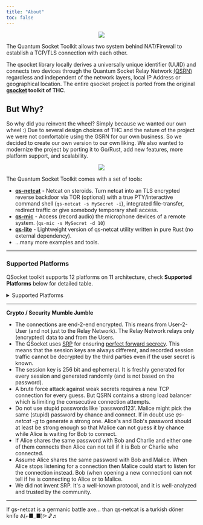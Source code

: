 ```yaml
---
title: "About"
toc: false
---
```


[release]: https://github.com/qsocket/qsocket/releases
[release-img]: https://img.shields.io/github/v/release/qsocket/qsocket
[downloads]: https://github.com/qsocket/qsocket/releases
[downloads-img]: https://img.shields.io/github/downloads/qsocket/qsocket/total?logo=github
[issues]: https://github.com/qsocket/qsocket/issues
[issues-img]: https://img.shields.io/github/issues/qsocket/qsocket?color=red
[docker-pulls]: https://img.shields.io/docker/pulls/qsocket/qsocket?logo=docker&label=docker%20pulls
[license]: https://raw.githubusercontent.com/qsocket/qsocket/master/LICENSE
[license-img]: https://img.shields.io/github/license/qsocket/qsocket.svg
[workflow-img]: https://github.com/qsocket/qsocket/actions/workflows/main.yml/badge.svg
[workflow]: https://github.com/qsocket/qsocket/actions/workflows/main.yml
[qsrn]: https://github.com/qsocket/qsrn

<div align="center">
  <img src="../banner.png">
</div>

The Quantum Socket Toolkit allows two system behind NAT/Firewall to establish a TCP/TLS connection with each other. 

The qsocket library locally derives a universally unique identifier (UUID) and connects two devices through the Quantum Socket Relay Network [(QSRN)][qsrn] regardless and independent of the network layers, local IP Address or geographical location. The entire qsocket project is ported from the original **[gsocket](https://github.com/hackerschoice/gsocket) toolkit of THC**. 

## But Why?
So why did you reinvent the wheel? Simply because we wanted our own wheel :) Due to several design choices of THC and the nature of the project we were not comfortable using the GSRN for our own business. So we decided to create our own version to our own liking. We also wanted to modernize the project by porting it to Go/Rust, add new features, more platform support, and scalability.

<div align="center">
  <img src="../gorust.jpg">
</div>


The Quantum Socket Toolkit comes with a set of tools:
* [**qs-netcat**](https://github.com/qsocket/qs-netcat) - Netcat on steroids. Turn netcat into an TLS encrypted reverse backdoor via TOR (optional) with a true PTY/interactive command shell (```qs-netcat -s MySecret -i```), integrated file-transfer, redirect traffic or give somebody temporary shell access.
* [**qs-mic**](https://github.com/qsocket/qs-mic) - Access (record audio) the microphone devices of a remote system. (```qs-mic -s MySecret -d 10```)
* [**qs-lite**](https://github.com/qsocket/qs-netcat) - Lightweight version of qs-netcat utility written in pure Rust (no external dependency).
* ...many more examples and tools.

---

### Supported Platforms
QSocket toolkit supports 12 platforms on 11 architecture, check **Supported Platforms** below for detailed table.

<details>
<summary>Supported Platforms</summary>

|     Tool      | **Linux** | **Windows** | **Darwin** | **FreeBSD** | **OpenBSD** | **NetBSD** | **Android** | **IOS** | **Solaris** | **Illumos** | **Dragonfly** | **AIX** |
| :-----------: | :-------: | :---------: | ---------- | ----------- | ----------- | ---------- | ----------- | ------- | ----------- | ----------- | ------------- | ------- |
|  **qsocket**  |     ✅     |      ❌      | ✅          | ✅           | ✅           | ✅          | ❌           | ❌       | ❌           | ❌           | ❌             | ❌       |
| **qs-netcat** |     ✅     |      ✅      | ✅          | ✅           | ✅           | ✅          | ✅           | ✅       | ✅           | ✅           | ✅             | ✅       |
|  **qs-lite**  |     ✅     |      ✅      | ✅          | ✅           | ✅           | ✅          | ✅           | ✅       | ✅           | ✅           | ✅             | ✅       |
|  **qs-mic**   |     ✅     |      ✅      | ✅          | ✅           | ✅           | ✅          | ❌           | ❌       | ❌           | ❌           | ❌             | ❌       |
| ~**qs-cam**~  |     🚧     |      🚧      | 🚧          | 🚧           | 🚧           | 🚧          | 🚧           | 🚧       | 🚧           | 🚧           | 🚧             | 🚧       |

</details>

---

**Crypto / Security Mumble Jumble**
- The connections are end-2-end encrypted. This means from User-2-User (and not just to the Relay Network). The Relay Network relays only (encrypted) data to and from the Users.
- The QSocket uses [SRP](https://en.wikipedia.org/wiki/Secure_Remote_Password_protocol) for ensuring [perfect forward secrecy](https://en.wikipedia.org/wiki/Forward_secrecy). This means that the session keys are always different, and recorded session traffic cannot be decrypted by the third parties even if the user secret is known.
- The session key is 256 bit and ephemeral. It is freshly generated for every session and generated randomly (and is not based on the password).
- A brute force attack against weak secrets requires a new TCP connection for every guess. But QSRN contains a strong load balancer which is limiting the consecutive connection attempts.
- Do not use stupid passwords like 'password123'. Malice might pick the same (stupid) password by chance and connect. If in doubt use *qs-netcat -g* to generate a strong one. Alice's and Bob's password should at least be strong enough so that Malice can not guess it by chance while Alice is waiting for Bob to connect.
- If Alice shares the same password with Bob and Charlie and either one of them connects then Alice can not tell if it is Bob or Charlie who connected.
- Assume Alice shares the same password with Bob and Malice. When Alice stops listening for a connection then Malice could start to listen for the connection instead. Bob (when opening a new connection) can not tell if he is connecting to Alice or to Malice.
- We did not invent SRP. It's a well-known protocol, and it is well-analyzed and trusted by the community. 

---

If gs-netcat is a germanic battle axe... than qs-netcat is a turkish döner knife ᕕ(⌐■_■)ᕗ ♪♬ 

